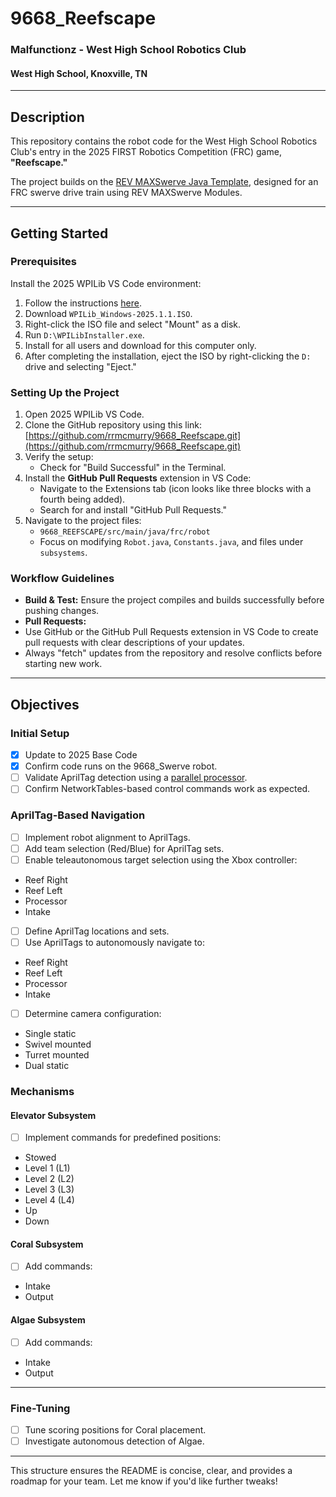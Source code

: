 # 9668_Reefscape

### Malfunctionz - West High School Robotics Club
#### West High School, Knoxville, TN

---

## Description

This repository contains the robot code for the West High School Robotics Club's entry in the 2025 FIRST Robotics Competition (FRC) game, **"Reefscape."** 

The project builds on the [REV MAXSwerve Java Template](https://github.com/REVrobotics/MAXSwerve-Java-Template/), designed for an FRC swerve drive train using REV MAXSwerve Modules.

---

## Getting Started

### Prerequisites

Install the 2025 WPILib VS Code environment:
1. Follow the instructions [here](https://docs.wpilib.org/en/stable/docs/zero-to-robot/step-2/wpilib-setup.html).
2. Download `WPILib_Windows-2025.1.1.ISO`.
3. Right-click the ISO file and select "Mount" as a disk.
4. Run `D:\WPILibInstaller.exe`.
5. Install for all users and download for this computer only.
6. After completing the installation, eject the ISO by right-clicking the `D:` drive and selecting "Eject."

### Setting Up the Project

1. Open 2025 WPILib VS Code.
2. Clone the GitHub repository using this link:
[https://github.com/rrmcmurry/9668_Reefscape.git](https://github.com/rrmcmurry/9668_Reefscape.git)
3. Verify the setup:
   - Check for "Build Successful" in the Terminal.
4. Install the **GitHub Pull Requests** extension in VS Code:
   - Navigate to the Extensions tab (icon looks like three blocks with a fourth being added).
   - Search for and install "GitHub Pull Requests."
5. Navigate to the project files:
   - `9668_REEFSCAPE/src/main/java/frc/robot`
   - Focus on modifying `Robot.java`, `Constants.java`, and files under `subsystems`.

### Workflow Guidelines

- **Build & Test:** Ensure the project compiles and builds successfully before pushing changes.
- **Pull Requests:**
- Use GitHub or the GitHub Pull Requests extension in VS Code to create pull requests with clear descriptions of your updates.
- Always "fetch" updates from the repository and resolve conflicts before starting new work.

---

## Objectives

### Initial Setup
- [x] Update to 2025 Base Code
- [x] Confirm code runs on the 9668_Swerve robot.
- [ ] Validate AprilTag detection using a [parallel processor](https://github.com/rrmcmurry/WestPi/).
- [ ] Confirm NetworkTables-based control commands work as expected.

### AprilTag-Based Navigation
- [ ] Implement robot alignment to AprilTags.
- [ ] Add team selection (Red/Blue) for AprilTag sets.
- [ ] Enable teleautonomous target selection using the Xbox controller:
- Reef Right
- Reef Left
- Processor
- Intake
- [ ] Define AprilTag locations and sets.
- [ ] Use AprilTags to autonomously navigate to:
- Reef Right
- Reef Left
- Processor
- Intake
- [ ] Determine camera configuration:
- Single static
- Swivel mounted
- Turret mounted
- Dual static

### Mechanisms
#### Elevator Subsystem
- [ ] Implement commands for predefined positions:
- Stowed
- Level 1 (L1)
- Level 2 (L2)
- Level 3 (L3)
- Level 4 (L4)
- Up
- Down

#### Coral Subsystem
- [ ] Add commands:
- Intake
- Output

#### Algae Subsystem
- [ ] Add commands:
- Intake
- Output

---

### Fine-Tuning
- [ ] Tune scoring positions for Coral placement.
- [ ] Investigate autonomous detection of Algae.

---

This structure ensures the README is concise, clear, and provides a roadmap for your team. Let me know if you'd like further tweaks!
